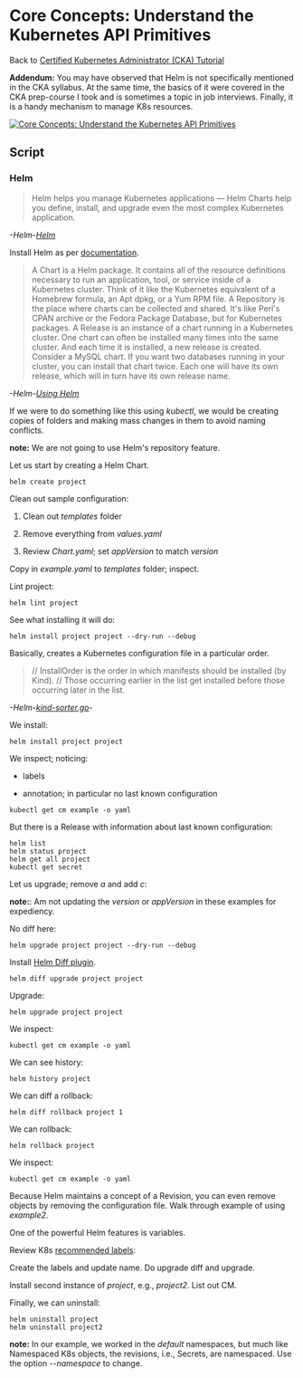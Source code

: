 # Core Concepts: Understand the Kubernetes API Primitives

Back to [Certified Kubernetes Administrator (CKA) Tutorial](https://github.com/larkintuckerllc/k8s-cka-tutorial)

**Addendum:** You may have observed that Helm is not specifically mentioned in the CKA syllabus.  At the same time, the basics of it were covered in the CKA prep-course I took and is sometimes a topic in job interviews. Finally, it is a handy mechanism to manage K8s resources.

[![Core Concepts: Understand the Kubernetes API Primitives](http://img.youtube.com/vi/QOhMPdu8eeE/0.jpg)](https://youtu.be/QOhMPdu8eeE)

## Script

### Helm

> Helm helps you manage Kubernetes applications — Helm Charts help you define, install, and upgrade even the most complex Kubernetes application.

*-Helm-[Helm](https://helm.sh/)*

Install Helm as per [documentation](https://helm.sh/docs/intro/install/).

> A Chart is a Helm package. It contains all of the resource definitions necessary to run an application, tool, or service inside of a Kubernetes cluster. Think of it like the Kubernetes equivalent of a Homebrew formula, an Apt dpkg, or a Yum RPM file.
> A Repository is the place where charts can be collected and shared. It's like Perl's CPAN archive or the Fedora Package Database, but for Kubernetes packages.
> A Release is an instance of a chart running in a Kubernetes cluster. One chart can often be installed many times into the same cluster. And each time it is installed, a new release is created. Consider a MySQL chart. If you want two databases running in your cluster, you can install that chart twice. Each one will have its own release, which will in turn have its own release name.

*-Helm-[Using Helm](https://helm.sh/docs/intro/using_helm/)*

If we were to do something like this using *kubectl*, we would be creating copies of folders and making mass changes in them to avoid naming conflicts.

**note:** We are not going to use Helm's repository feature.

Let us start by creating a Helm Chart.

```plaintext
helm create project
```

Clean out sample configuration:

1. Clean out *templates* folder

2. Remove everything from *values.yaml*

3. Review *Chart.yaml*; set *appVersion* to match *version*

Copy in *example.yaml* to *templates* folder; inspect.

Lint project:

```plaintext
helm lint project
```

See what installing it will do:

```plaintext
helm install project project --dry-run --debug
```

Basically, creates a Kubernetes configuration file in a particular order.

> // InstallOrder is the order in which manifests should be installed (by Kind).
> // Those occurring earlier in the list get installed before those occurring later in the list.

*-Helm-[kind-sorter.go](https://github.com/helm/helm/blob/release-3.0/pkg/releaseutil/kind_sorter.go)-*

We install:

```plaintext
helm install project project
```

We inspect; noticing:

* labels

* annotation; in particular no last known configuration

```plaintext
kubectl get cm example -o yaml
```

But there is a Release with information about last known configuration:

```plaintext
helm list
helm status project
helm get all project
kubectl get secret
```

Let us upgrade; remove *a* and add *c*:

**note:**: Am not updating the *version* or *appVersion* in these examples for expediency.

No diff here:

```plaintext
helm upgrade project project --dry-run --debug
````

Install [Helm Diff plugin](https://github.com/databus23/helm-diff).

```plaintext
helm diff upgrade project project
```

Upgrade:

```plaintext
helm upgrade project project
```

We inspect:

```plaintext
kubectl get cm example -o yaml
```

We can see history:

```plaintext
helm history project
```

We can diff a rollback:

```plaintext
helm diff rollback project 1
```

We can rollback:

```plaintext
helm rollback project
```

We inspect:

```plaintext
kubectl get cm example -o yaml
```

Because Helm maintains a concept of a Revision, you can even remove objects by removing the configuration file. Walk through example of using *example2*.

One of the powerful Helm features is variables. 

Review K8s [recommended labels](https://kubernetes.io/docs/concepts/overview/working-with-objects/common-labels/):

Create the labels and update name. Do upgrade diff and upgrade.

Install second instance of *project*, e.g., *project2*. List out CM.

Finally, we can uninstall:

```plaintext
helm uninstall project
helm uninstall project2
```

**note:** In our example, we worked in the *default* namespaces, but much like Namespaced K8s objects, the revisions, i.e., Secrets, are namespaced.  Use the option *--namespace* to change.
